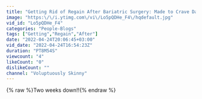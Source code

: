 ```yaml
---
title: "Getting Rid of Regain After Bariatric Surgery: Made to Crave Day 15"
image: "https:\/\/i.ytimg.com\/vi\/Lo5pQDHe_F4\/hqdefault.jpg"
vid_id: "Lo5pQDHe_F4"
categories: "People-Blogs"
tags: ["Getting","Regain","After"]
date: "2022-04-24T20:06:45+03:00"
vid_date: "2022-04-24T16:54:23Z"
duration: "PT8M54S"
viewcount: "4"
likeCount: "0"
dislikeCount: ""
channel: "Voluptuously Skinny"
---
```

{% raw %}Two weeks down!!{% endraw %}
